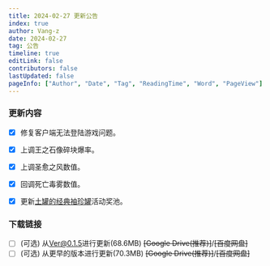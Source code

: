 ```yaml
---
title: 2024-02-27 更新公告
index: true
author: Vang-z
date: 2024-02-27
tag: 公告
timeline: true
editLink: false
contributors: false
lastUpdated: false
pageInfo: ["Author", "Date", "Tag", "ReadingTime", "Word", "PageView"]
---
```


### 更新内容
- [x] 修复客户端<a>无法登陆游戏</a>问题。
- [x] 上调<a>王之石像碎块</a>爆率。
- [x] 上调<a>圣愈之风</a>数值。
- [x] 回调<a>死亡毒雾</a>数值。
- [x] 更新[土罐的经典袖珍罐](https://rfo.wiki/event/2024-02/5abab707-2f9d-4638-ba87-795617acbc40.html)活动奖池。


### 下载链接
- [ ] <a>(可选)</a> 从<a>Ver@0.1.5</a>进行更新(68.6MB) ~~<a>[Google Drive(推荐)]</a>~~/~~<a>[百度网盘]</a>~~
- [ ] <a>(可选)</a> 从<a>更早的版本</a>进行更新(70.3MB) ~~<a>[Google Drive(推荐)]</a>~~/~~<a>[百度网盘]</a>~~
